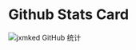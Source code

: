 # Github Stats Card

<!-- jxmked -->
![jxmked GitHub 统计](https://gh-stats-card.vercel.app/api/mayannaoliveira)
